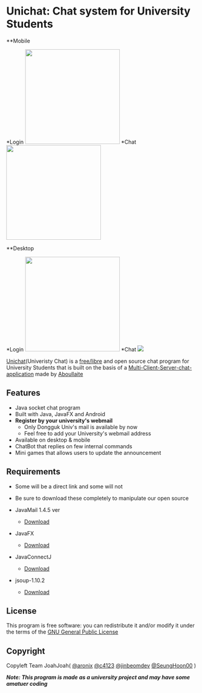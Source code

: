# Unichat: Chat system for University Students 

**Mobile

  *Login
  <img src="http://i.imgur.com/aMJQ6i5.jpg" width="250"/>
  *Chat
  <img src="http://i.imgur.com/eGcyEBB.png" width="250"/>


**Desktop

  *Login
  <img src="http://i.imgur.com/NUX4D2S.png" width="250"/>
  *Chat
  <img src="blob:http://imgur.com/5dc16076-10bf-49a5-a3de-a47553941b84" widht="500"/>


[Unichat](http://github.com/NProject_SW)(Univeristy Chat) is a [free/libre](https://gnu.org/philosophy/free-sw.html) and open source chat program for University Students that is built on the basis of a [Multi-Client-Server-chat-application](https://github.com/aboullaite/Multi-Client-Server-chat-application) made by [Aboullaite](https://github.com/aboullaite)


## Features

* Java socket chat program
* Built with Java, JavaFX and Android
* **Register by your university's webmail**
  * Only Dongguk Univ's mail is available by now
  * Feel free to add your University's webmail address
* Available on desktop & mobile
* ChatBot that replies on few internal commands
* Mini games that allows users to update the announcement



## Requirements

* Some will be a direct link and some will not
* Be sure to download these completely to manipulate our open source

* JavaMail 1.4.5 ver
  * [Download](http://www.oracle.com/technetwork/java/javasebusiness/downloads/java-archive-downloads-eeplat-419426.html#javamail-1.4.5-oth-JPR)

* JavaFX
  * [Download](http://www.oracle.com/technetwork/java/javafx2-archive-download-1939373.html)

* JavaConnectJ
  * [Download](https://dev.mysql.com/downloads/connector/j/)

* jsoup-1.10.2
  * [Download](https://jsoup.org/download)



## License

This program is free software: you can redistribute it and/or modify it under the terms of the [GNU General Public License](https://en.wikipedia.org/wiki/GNU_General_Public_License)


## Copyright

Copyleft Team JoahJoah( [@aronix](https://github.com/aronix) [@c4123](https://github.com/c4123) [@jinbeomdev](https://github.com/jinbeomdev) [@SeungHoon00](https://github.com/SeungHoon00) )


***Note: This program is made as a university project and may have some amatuer coding***